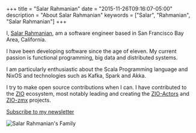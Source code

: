 +++
title = "Salar Rahmanian"
date = "2015-11-26T09:16:07-05:00"
description = "About Salar Rahmanian"
keywords = ["Salar", "Rahmanian", "Salar Rahmanian"]
+++

I, [Salar Rahmanian](https://www.softinio.com), am a software engineer based in San Francisco Bay Area, California.

I have been developing software since the age of eleven. My current passion is functional programming, big data and distributed systems. 

I am particularly enthusiastic about the Scala Programming language and NixOS and technologies such as Kafka, Spark and Akka. 

I try to make open source contributions when I can. I have contributed to the [ZIO](https://zio.dev) ecosystem, most notably leading and creating the [ZIO-Actors](https://zio.github.io/zio-actors/) and [ZIO-zmx](https://zio.github.io/zio-zmx/) projects.

[Subscribe to my newsletter](http://newsletter.softinio.com/)

![Salar Rahmanian's Family](/img/SalarRahmanianFamily.jpg)


